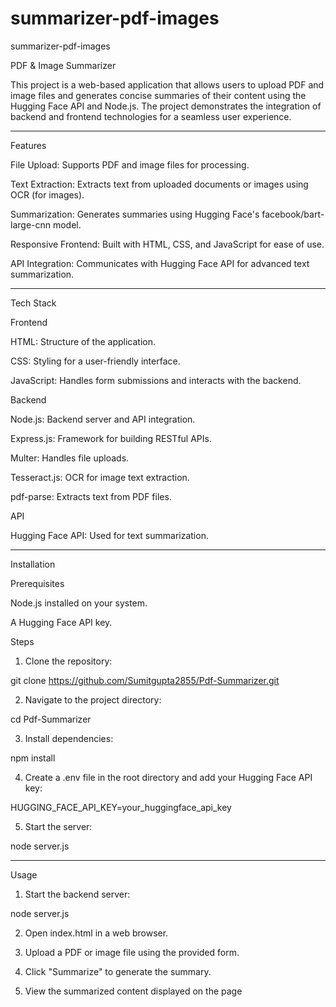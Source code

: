 # summarizer-pdf-images
summarizer-pdf-images

PDF & Image Summarizer

This project is a web-based application that allows users to upload PDF and image files and generates concise summaries of their content using the Hugging Face API and Node.js. The project demonstrates the integration of backend and frontend technologies for a seamless user experience.


---

Features

File Upload: Supports PDF and image files for processing.

Text Extraction: Extracts text from uploaded documents or images using OCR (for images).

Summarization: Generates summaries using Hugging Face's facebook/bart-large-cnn model.

Responsive Frontend: Built with HTML, CSS, and JavaScript for ease of use.

API Integration: Communicates with Hugging Face API for advanced text summarization.



---

Tech Stack

Frontend

HTML: Structure of the application.

CSS: Styling for a user-friendly interface.

JavaScript: Handles form submissions and interacts with the backend.


Backend

Node.js: Backend server and API integration.

Express.js: Framework for building RESTful APIs.

Multer: Handles file uploads.

Tesseract.js: OCR for image text extraction.

pdf-parse: Extracts text from PDF files.


API

Hugging Face API: Used for text summarization.



---

Installation

Prerequisites

Node.js installed on your system.

A Hugging Face API key.


Steps

1. Clone the repository:

git clone https://github.com/Sumitgupta2855/Pdf-Summarizer.git


2. Navigate to the project directory:

cd Pdf-Summarizer


3. Install dependencies:

npm install


4. Create a .env file in the root directory and add your Hugging Face API key:

HUGGING_FACE_API_KEY=your_huggingface_api_key


5. Start the server:

node server.js




---

Usage

1. Start the backend server:

node server.js


2. Open index.html in a web browser.


3. Upload a PDF or image file using the provided form.


4. Click "Summarize" to generate the summary.


5. View the summarized content displayed on the page
